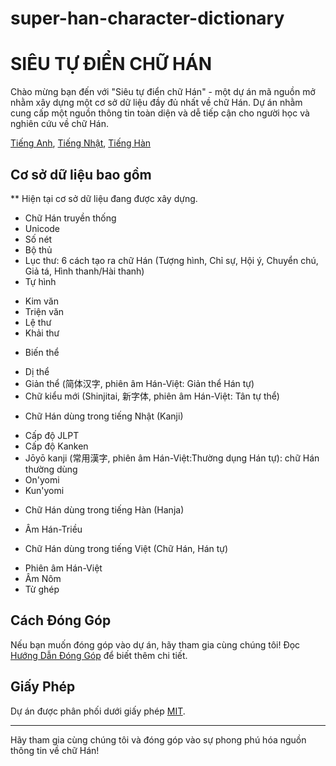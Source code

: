 ﻿# super-han-character-dictionary
# SIÊU TỰ ĐIỂN CHỮ HÁN

Chào mừng bạn đến với "Siêu tự điển chữ Hán" - một dự án mã nguồn mở nhằm xây dựng một cơ sở dữ liệu đầy đủ nhất về chữ Hán. 
Dự án nhằm cung cấp một nguồn thông tin toàn diện và dễ tiếp cận cho người học và nghiên cứu về chữ Hán.

[Tiếng Anh](README.md), [Tiếng Nhật](README-ja.md), [Tiếng Hàn](README-ko.md)

## Cơ sở dữ liệu bao gồm
** Hiện tại cơ sở dữ liệu đang được xây dựng.

- Chữ Hán truyền thống
- Unicode
- Số nét
- Bộ thủ
- Lục thư: 6 cách tạo ra chữ Hán (Tượng hình, Chỉ sự, Hội ý, Chuyển chú, Giả tá, Hình thanh/Hài thanh)
- Tự hình
 + Kim văn
 + Triện văn
 + Lệ thư
 + Khải thư
- Biến thể
 + Dị thể
 + Giản thể (简体汉字, phiên âm Hán-Việt: Giản thể Hán tự)
 + Chữ kiểu mới (Shinjitai, 新字体, phiên âm Hán-Việt: Tân tự thể)
- Chữ Hán dùng trong tiếng Nhật (Kanji)
 + Cấp độ JLPT
 + Cấp độ Kanken
 + Jōyō kanji (常用漢字, phiên âm Hán-Việt:Thường dụng Hán tự): chữ Hán thường dùng
 + On'yomi
 + Kun'yomi
- Chữ Hán dùng trong tiếng Hàn (Hanja)
 + Âm Hán-Triều
- Chữ Hán dùng trong tiếng Việt (Chữ Hán, Hán tự)
 + Phiên âm Hán-Việt
 + Âm Nôm
 + Từ ghép

## Cách Đóng Góp

Nếu bạn muốn đóng góp vào dự án, hãy tham gia cùng chúng tôi! Đọc [Hướng Dẫn Đóng Góp](CONTRIBUTING.md) để biết thêm chi tiết.

## Giấy Phép

Dự án được phân phối dưới giấy phép [MIT](LICENSE).

---

Hãy tham gia cùng chúng tôi và đóng góp vào sự phong phú hóa nguồn thông tin về chữ Hán!